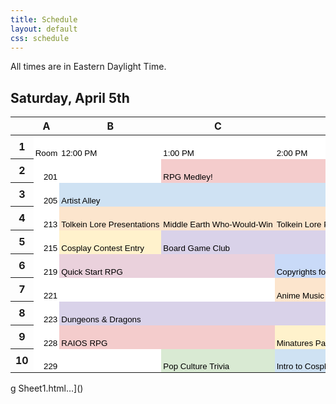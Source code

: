 ```yaml
---
title: Schedule
layout: default
css: schedule
---
```

<!--# Schedule of Events
## Coming soon!-->
All times are in Eastern Daylight Time.

## Saturday, April 5th
<meta http-equiv="Content-Type" content="text/html; charset=utf-8"><link type="text/css" rel="stylesheet" href="resources/sheet.css" >
<style type="text/css">.ritz .waffle a { color: inherit; }.ritz .waffle .s1{background-color:#ffffff;text-align:right;color:#000000;font-family:docs-Aclonica,Arial;font-size:10pt;vertical-align:bottom;white-space:nowrap;direction:ltr;padding:2px 3px 2px 3px;}.ritz .waffle .s3{background-color:#cfe2f3;text-align:left;color:#000000;font-family:docs-Aclonica,Arial;font-size:10pt;vertical-align:bottom;white-space:nowrap;direction:ltr;padding:2px 3px 2px 3px;}.ritz .waffle .s0{background-color:#ffffff;text-align:left;color:#000000;font-family:docs-Aclonica,Arial;font-size:10pt;vertical-align:bottom;white-space:nowrap;direction:ltr;padding:2px 3px 2px 3px;}.ritz .waffle .s9{background-color:#d9ead3;text-align:left;color:#000000;font-family:docs-Aclonica,Arial;font-size:10pt;vertical-align:bottom;white-space:nowrap;direction:ltr;padding:2px 3px 2px 3px;}.ritz .waffle .s6{background-color:#d9d2e9;text-align:left;color:#000000;font-family:docs-Aclonica,Arial;font-size:10pt;vertical-align:bottom;white-space:nowrap;direction:ltr;padding:2px 3px 2px 3px;}.ritz .waffle .s7{background-color:#ead1dc;text-align:left;color:#000000;font-family:docs-Aclonica,Arial;font-size:10pt;vertical-align:bottom;white-space:nowrap;direction:ltr;padding:2px 3px 2px 3px;}.ritz .waffle .s2{background-color:#f4cccc;text-align:left;color:#000000;font-family:docs-Aclonica,Arial;font-size:10pt;vertical-align:bottom;white-space:nowrap;direction:ltr;padding:2px 3px 2px 3px;}.ritz .waffle .s4{background-color:#fce5cd;text-align:left;color:#000000;font-family:docs-Aclonica,Arial;font-size:10pt;vertical-align:bottom;white-space:nowrap;direction:ltr;padding:2px 3px 2px 3px;}.ritz .waffle .s8{background-color:#c9daf8;text-align:left;color:#000000;font-family:docs-Aclonica,Arial;font-size:10pt;vertical-align:bottom;white-space:nowrap;direction:ltr;padding:2px 3px 2px 3px;}.ritz .waffle .s5{background-color:#fff2cc;text-align:left;color:#000000;font-family:docs-Aclonica,Arial;font-size:10pt;vertical-align:bottom;white-space:nowrap;direction:ltr;padding:2px 3px 2px 3px;}</style><div class="ritz grid-container" dir="ltr"><table class="waffle" cellspacing="0" cellpadding="0"><thead><tr><th class="row-header freezebar-origin-ltr"></th><th id="0C0" style="width:51px;" class="column-headers-background">A</th><th id="0C1" style="width:250px;" class="column-headers-background">B</th><th id="0C2" style="width:250px;" class="column-headers-background">C</th><th id="0C3" style="width:250px;" class="column-headers-background">D</th><th id="0C4" style="width:250px;" class="column-headers-background">E</th><th id="0C5" style="width:250px;" class="column-headers-background">F</th><th id="0C6" style="width:250px;" class="column-headers-background">G</th><th id="0C7" style="width:250px;" class="column-headers-background">H</th></tr></thead><tbody><tr style="height: 29px"><th id="0R0" style="height: 29px;" class="row-headers-background"><div class="row-header-wrapper" style="line-height: 29px">1</div></th><td class="s0" dir="ltr">Room</td><td class="s0" dir="ltr">12:00 PM</td><td class="s0" dir="ltr">1:00 PM</td><td class="s0" dir="ltr">2:00 PM</td><td class="s0" dir="ltr">3:00 PM</td><td class="s0" dir="ltr">4:00 PM</td><td class="s0" dir="ltr">5:00 PM</td><td class="s0" dir="ltr">6:00 PM</td></tr><tr style="height: 29px"><th id="0R1" style="height: 29px;" class="row-headers-background"><div class="row-header-wrapper" style="line-height: 29px">2</div></th><td class="s1" dir="ltr">201</td><td class="s0"></td><td class="s2" dir="ltr" colspan="4">RPG Medley!</td><td class="s0"></td><td class="s0"></td></tr><tr style="height: 29px"><th id="0R2" style="height: 29px;" class="row-headers-background"><div class="row-header-wrapper" style="line-height: 29px">3</div></th><td class="s1" dir="ltr">205</td><td class="s3" dir="ltr" colspan="6">Artist Alley</td><td class="s0" dir="ltr"></td></tr><tr style="height: 29px"><th id="0R3" style="height: 29px;" class="row-headers-background"><div class="row-header-wrapper" style="line-height: 29px">4</div></th><td class="s1" dir="ltr">213</td><td class="s4" dir="ltr">Tolkein Lore Presentations</td><td class="s4" dir="ltr">Middle Earth Who-Would-Win</td><td class="s4" dir="ltr">Tolkein Lore Presentations</td><td class="s4" dir="ltr">Middle-Earth Trivia</td><td class="s4" dir="ltr">Live Tolkein music</td><td class="s4" dir="ltr">Lay of Leithian</td><td class="s0" dir="ltr"></td></tr><tr style="height: 29px"><th id="0R4" style="height: 29px;" class="row-headers-background"><div class="row-header-wrapper" style="line-height: 29px">5</div></th><td class="s1" dir="ltr">215</td><td class="s5" dir="ltr">Cosplay Contest Entry</td><td class="s6" dir="ltr">Board Game Club</td><td class="s6"></td><td class="s6"></td><td class="s6"></td><td class="s6"></td><td class="s0"></td></tr><tr style="height: 29px"><th id="0R5" style="height: 29px;" class="row-headers-background"><div class="row-header-wrapper" style="line-height: 29px">6</div></th><td class="s1" dir="ltr">219</td><td class="s7" dir="ltr" colspan="2">Quick Start RPG</td><td class="s8" dir="ltr">Copyrights for Creators</td><td class="s9" dir="ltr" colspan="3">Shadowdark RPG</td><td class="s0"></td></tr><tr style="height: 29px"><th id="0R6" style="height: 29px;" class="row-headers-background"><div class="row-header-wrapper" style="line-height: 29px">7</div></th><td class="s1" dir="ltr">221</td><td class="s0"></td><td class="s0"></td><td class="s4" dir="ltr">Anime Music Quiz</td><td class="s5" dir="ltr">Cosplay Club Karaoke</td><td class="s0"></td><td class="s0"></td><td class="s0"></td></tr><tr style="height: 29px"><th id="0R7" style="height: 29px;" class="row-headers-background"><div class="row-header-wrapper" style="line-height: 29px">8</div></th><td class="s1" dir="ltr">223</td><td class="s6" dir="ltr" colspan="6">Dungeons &amp; Dragons</td><td class="s0"></td></tr><tr style="height: 29px"><th id="0R8" style="height: 29px;" class="row-headers-background"><div class="row-header-wrapper" style="line-height: 29px">9</div></th><td class="s1" dir="ltr">228</td><td class="s2" dir="ltr" colspan="2">RAIOS RPG</td><td class="s5" dir="ltr">Minatures Painting Class</td><td class="s0" dir="ltr"></td><td class="s0" dir="ltr"></td><td class="s0" dir="ltr"></td><td class="s0"></td></tr><tr style="height: 29px"><th id="0R9" style="height: 29px;" class="row-headers-background"><div class="row-header-wrapper" style="line-height: 29px">10</div></th><td class="s1" dir="ltr">229</td><td class="s0" dir="ltr"></td><td class="s9" dir="ltr">Pop Culture Trivia</td><td class="s3" dir="ltr">Intro to Cosplay Panel and Q&amp;A</td><td class="s9" dir="ltr">Minecraft Minigame Panel</td><td class="s4" dir="ltr">Minecraft Speedrunning Competition</td><td class="s4"></td><td class="s0"></td></tr></tbody></table></div>g Sheet1.html…]()


<!--<div class="ritz grid-container" dir="ltr" markdown="0">
    <table class="waffle" cellspacing="0" cellpadding="0">
        <thead>
            <tr>
                <th class="row-header freezebar-origin-ltr"></th>
                <th class="column-headers-background">BLAIR 201</th>
                <th class="column-headers-background">BLAIR 205</th>
                <th class = "column-headers-background">BLAIR 213</th>
                <th class="column-headers-background">BLAIR 219</th>
                <th class="column-headers-background">BLAIR 221</th>
                <th class="column-headers-background">BLAIR 223</th>
                <th class="column-headers-background">BLAIR 229</th>
                <th class="row-header freezebar-origin-ltr"></th>
            </tr>
        </thead>
        <tbody>
            <tr>
                <td class="time">11:00</td>
                <td class="blue">Tabletop RPG</td>
                <td class="yellow">Arist Alley</td>
                <td class = "blue">Tolkien Whiteboard Art Competition</td>
                <td></td>
                <td></td>
                <td></td>
                <td class="blue">Arcade Culture Isn't Dead: A Rhythm Gaming Perspective</td>
                <td class="time">11:00</td>
            </tr>
            <tr>
                <td class="time">12:00</td>
                <td class="blue">Tabletop RPG</td>
                <td class="yellow">Arist Alley</td>
                <td class = "blue">Tolkein Who-Would-Win Bracket</td>
                <td class = "yellow">Virginia Bowl*</td>
                <td></td>
                <td></td>
                <td class="yellow">Costume Contest</td>
                <td class="time">12:00</td>
            </tr>
            <tr>
                <td class="time">1:00</td>
                <td class="blue">Tabletop RPG</td>
                <td class="yellow">Arist Alley</td>
                <td class = "blue">Middle Earth's Creation Myth and Live Music: The Song of Durin</td>
                <td class = "blue">Casual Quizbowl</td>
                <td class = "blue">KPOP Random Dance w/ Cosplay Club</td>
                <td class = "yellow">Pokemon Trivia</td>
                <td class="blue">RPGs Besides DnD: A Tabletop Panel</td>
                <td class="time">1:00</td>
            </tr>
            <tr>
                <td class="time">2:00</td>
                <td class="blue">Tabletop RPG</td>
                <td class="yellow">Arist Alley</td>
                <td class = "blue">Tolkein-Themed Activities</td>
                <td class = "blue">Casual Quizbowl</td>
                <td></td>
                <td></td>
                <td class="yellow">Anime Music Quiz</td>
                <td class="time">2:00</td>
            </tr>
            <tr>
                <td class="time">3:00</td>
                <td class="blue">Tabletop RPG</td>
                <td class="yellow">Arist Alley</td>
                <td class = "blue">Fellowship of the Ring Watch Party and Discussion</td>
                <td class = "yellow">Virginia Bowl*</td>
                <td class = "yellow">Blanket Fort Competition**</td>
                <td></td>
                <td class="blue">Beginner Cosplay Panel</td>
                <td class="time">3:00</td>
            </tr>
            <tr>
                <td class="time">4:00</td>
                <td class="blue">Tabletop RPG</td>
                <td class="yellow">Arist Alley</td>
                <td class = "blue">Fellowship of the Ring Watch Party and Discussion</td>
                <td class = "blue">Casual Quizbowl</td>
                <td class = "yellow">Blanket Fort Competition**</td>
                <td></td>
                <td class="yellow">Kahoot Game Show w/ Cosplay Club</td>
                <td class="time">4:00</td>
            </tr>
            <tr>
                <td class="time">5:00</td>
                <td class="blue">Tabletop RPG</td>
                <td class="yellow">Arist Alley</td>
                <td class = "blue">Fellowship of the Ring Watch Party and Discussion</td>
                <td class = "yellow">Virginia Bowl*</td>
                <td></td>
                <td></td>
                <td></td>
                <td class="time">5:00</td>
            </tr>
            <tr>
                <td class="time">6:00</td>
                <td class="blue">Tabletop RPG</td>
                <td class="yellow">Arist Alley</td>
                <td></td>
                <td></td>
                <td></td>
                <td></td>
                <td class = "yellow">Costume Contest Results</td>
                <td class="time">6:00</td>
            </tr>
        </tbody>
    </table>
</div>

### *Sign up for the Virginia Bowl, hosted by Quizbowl Club, [here](https://docs.google.com/forms/d/e/1FAIpQLSdwfr7D5m-XeqoqiJRbF6NHqHIgxfejMXcz8quOJ20Ucz3HuQ/viewform?usp=sf_link)! Each team can be 1-5 people, but teams of less than 5 may be combined.
### **Sign-up for the Blanket Fort Competition [here](https://docs.google.com/forms/d/1Qt1xhNSTw9toTOaI_Eg2KeyZUx-aoCXOiD5f5-4KPxs)! -->
<!--# Coming Soon! -->
